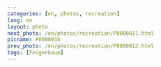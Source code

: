 ```yaml
---
categories: [en, photos, recreation]
lang: en
layout: photo
next_photo: /en/photos/recreation/P0000011.html
picname: P0000034
prev_photo: /en/photos/recreation/P0000012.html
tags: [Feigenbaum]
---
```

